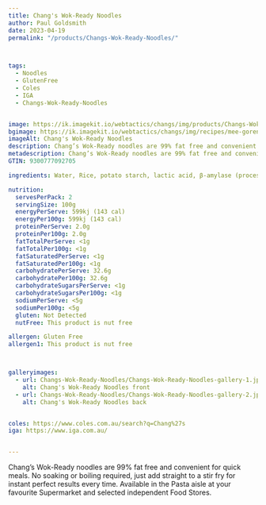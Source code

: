 ```yaml
---
title: Chang's Wok-Ready Noodles
author: Paul Goldsmith
date: 2023-04-19
permalink: "/products/Changs-Wok-Ready-Noodles/"



tags:
  - Noodles
  - GlutenFree
  - Coles
  - IGA
  - Changs-Wok-Ready-Noodles


image: https://ik.imagekit.io/webtactics/changs/img/products/Changs-Wok-Ready-Noodles/Changs-Wok-Ready-Noodles-1200x1200.jpg
bgimage: https://ik.imagekit.io/webtactics/changs/img/recipes/mee-goreng-special-fried-noodles/mee-goreng-special-fried-noodles-landscape-1.jpg
imageAlt: Chang's Wok-Ready Noodles
description: Chang’s Wok-Ready noodles are 99% fat free and convenient for quick meals.  No soaking or boiling required, just add straight to a stir fry for instant perfect results every time.
metadescription: Chang’s Wok-Ready noodles are 99% fat free and convenient for quick meals.  No soaking or boiling required, just add straight to a stir fry for instant perfect results every time.
GTIN: 9300777092705

ingredients: Water, Rice, potato starch, lactic acid, β-amylase (processing aid)

nutrition:
  servesPerPack: 2
  servingSize: 100g
  energyPerServe: 599kj (143 cal)
  energyPer100g: 599kj (143 cal)
  proteinPerServe: 2.0g
  proteinPer100g: 2.0g
  fatTotalPerServe: <1g
  fatTotalPer100g: <1g
  fatSaturatedPerServe: <1g
  fatSaturatedPer100g: <1g
  carbohydratePerServe: 32.6g
  carbohydratePer100g: 32.6g
  carbohydrateSugarsPerServe: <1g
  carbohydrateSugarsPer100g: <1g
  sodiumPerServe: <5g
  sodiumPer100g: <5g
  gluten: Not Detected
  nutFree: This product is nut free

allergen: Gluten Free
allergen1: This product is nut free



galleryimages:
  - url: Changs-Wok-Ready-Noodles/Changs-Wok-Ready-Noodles-gallery-1.jpg
    alt: Chang's Wok-Ready Noodles front
  - url: Changs-Wok-Ready-Noodles/Changs-Wok-Ready-Noodles-gallery-2.jpg
    alt: Chang's Wok-Ready Noodles back


coles: https://www.coles.com.au/search?q=Chang%27s
iga: https://www.iga.com.au/


---
```




Chang’s Wok-Ready noodles are 99% fat free and convenient for quick meals.  No soaking or boiling required, just add straight to a stir fry for instant perfect results every time.  Available in the Pasta aisle at your favourite Supermarket and selected independent Food Stores.
